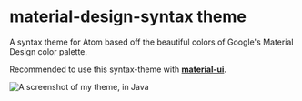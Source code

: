 # material-design-syntax theme

A syntax theme for Atom based off the beautiful colors of Google's Material Design color palette.

Recommended to use this syntax-theme with [<b>material-ui</b>](https://atom.io/themes/atom-material-ui).

![A screenshot of my theme, in Java](https://i.imgur.com/dzUuqWu.png)
